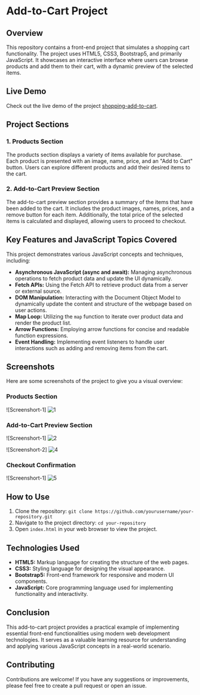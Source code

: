 # Add-to-Cart Project

## Overview
This repository contains a front-end project that simulates a shopping cart functionality. The project uses HTML5, CSS3, Bootstrap5, and primarily JavaScript. It showcases an interactive interface where users can browse products and add them to their cart, with a dynamic preview of the selected items.

## Live Demo
Check out the live demo of the project [shopping-add-to-cart](https://shopping-add-too-cart.netlify.app/).

## Project Sections
### 1. Products Section
The products section displays a variety of items available for purchase. Each product is presented with an image, name, price, and an "Add to Cart" button. Users can explore different products and add their desired items to the cart.

### 2. Add-to-Cart Preview Section
The add-to-cart preview section provides a summary of the items that have been added to the cart. It includes the product images, names, prices, and a remove button for each item. Additionally, the total price of the selected items is calculated and displayed, allowing users to proceed to checkout.

## Key Features and JavaScript Topics Covered
This project demonstrates various JavaScript concepts and techniques, including:

- **Asynchronous JavaScript (async and await):** Managing asynchronous operations to fetch product data and update the UI dynamically.
- **Fetch APIs:** Using the Fetch API to retrieve product data from a server or external source.
- **DOM Manipulation:** Interacting with the Document Object Model to dynamically update the content and structure of the webpage based on user actions.
- **Map Loop:** Utilizing the `map` function to iterate over product data and render the product list.
- **Arrow Functions:** Employing arrow functions for concise and readable function expressions.
- **Event Handling:** Implementing event listeners to handle user interactions such as adding and removing items from the cart.

## Screenshots
Here are some screenshots of the project to give you a visual overview:

### Products Section
![Screenshort-1]
![1](https://github.com/MuhammadMasab002/Shopping-Add-to-cart/assets/121292086/5bf8d6dc-83e8-4fbe-9e0f-c021a64eb543)

### Add-to-Cart Preview Section
![Screenshort-1]
![2](https://github.com/MuhammadMasab002/Shopping-Add-to-cart/assets/121292086/02c22440-a698-4f0e-bd99-5b8954e2616b)

![Screenshort-2]
![4](https://github.com/MuhammadMasab002/Shopping-Add-to-cart/assets/121292086/8f6a934a-50a6-45e7-8183-fc19798997b4)

### Checkout Confirmation
![Screenshort-1]
![5](https://github.com/MuhammadMasab002/Shopping-Add-to-cart/assets/121292086/92ec0412-f5d8-4174-a52f-f22c6398a473)

## How to Use
1. Clone the repository: `git clone https://github.com/yourusername/your-repository.git`
2. Navigate to the project directory: `cd your-repository`
3. Open `index.html` in your web browser to view the project.

## Technologies Used
- **HTML5:** Markup language for creating the structure of the web pages.
- **CSS3:** Styling language for designing the visual appearance.
- **Bootstrap5:** Front-end framework for responsive and modern UI components.
- **JavaScript:** Core programming language used for implementing functionality and interactivity.

## Conclusion
This add-to-cart project provides a practical example of implementing essential front-end functionalities using modern web development technologies. It serves as a valuable learning resource for understanding and applying various JavaScript concepts in a real-world scenario.

## Contributing
Contributions are welcome! If you have any suggestions or improvements, please feel free to create a pull request or open an issue.
